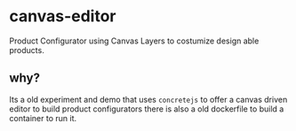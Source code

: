 # canvas-editor
Product Configurator using Canvas Layers to costumize design able products.

## why?
Its a old experiment and demo that uses ``` concretejs ``` to offer a canvas driven editor to build product configurators there is also a old dockerfile to build a container to run it.
